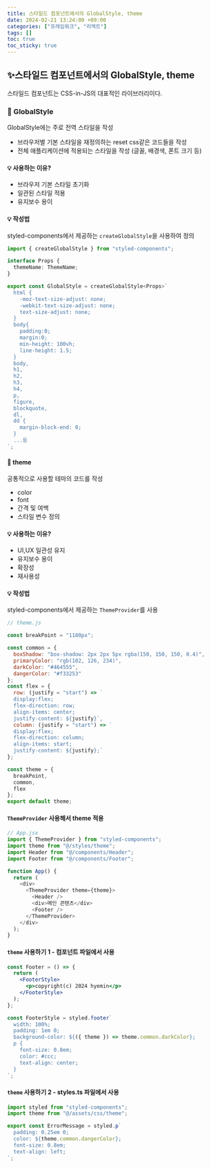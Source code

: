 ```yaml
---
title: 스타일드 컴포넌트에서의 GlobalStyle, theme
date: 2024-02-21 13:24:00 +09:00
categories: ["프레임워크", "리액트"]
tags: []
toc: true
toc_sticky: true
---
```


## ✨스타일드 컴포넌트에서의 GlobalStyle, theme

스타일드 컴포넌트는 CSS-in-JS의 대표적인 라이브러리이다.

### 📘 GlobalStyle

GlobalStyle에는 주로 전역 스타일을 작성

- 브라우저별 기본 스타일을 재정의하는 reset css같은 코드들을 작성
- 전체 애플리케이션에 적용되는 스타일을 작성 (글꼴, 배경색, 폰트 크기 등)

#### 💡 사용하는 이유?

- 브라우저 기본 스타일 초기화
- 일관된 스타일 적용
- 유지보수 용이

#### 💡 작성법

styled-components에서 제공하는 `createGlobalStyle`을 사용하여 정의

```ts
import { createGlobalStyle } from "styled-components";

interface Props {
  themeName: ThemeName;
}

export const GlobalStyle = createGlobalStyle<Props>`
  html {
    -moz-text-size-adjust: none;
    -webkit-text-size-adjust: none;
    text-size-adjust: none;
  }
  body{
    padding:0;
    margin:0;
    min-height: 100vh;
    line-height: 1.5;
  }
  body,
  h1,
  h2,
  h3,
  h4,
  p,
  figure,
  blockquote,
  dl,
  dd {
    margin-block-end: 0;
  }
  ...등
`;
```

#### 📘 theme

공통적으로 사용할 테마의 코드를 작성

- color
- font
- 간격 및 여백
- 스타일 변수 정의

#### 💡 사용하는 이유?

- UI,UX 일관성 유지
- 유지보수 용이
- 확장성
- 재사용성

#### 💡 작성법

styled-components에서 제공하는 `ThemeProvider`를 사용

```js
// theme.js

const breakPoint = "1180px";

const common = {
  boxShadow: "box-shadow: 2px 2px 5px rgba(150, 150, 150, 0.4)",
  primaryColor: "rgb(102, 126, 234)",
  darkColor: "#464555",
  dangerColor: "#f33253"
};
const flex = {
  row: (justify = "start") => `
  display:flex; 
  flex-direction: row;
  align-items: center;
  justify-content: ${justify}`,
  column: (justify = "start") => `
  display:flex; 
  flex-direction: column;
  align-items: start;
  justify-content: ${justify};`
};

const theme = {
  breakPoint,
  common,
  flex
};
export default theme;
```

#### `ThemeProvider` 사용해서 theme 적용

```js
// App.jsx
import { ThemeProvider } from "styled-components";
import theme from "@/styles/theme";
import Header from "@/components/Header";
import Footer from "@/components/Footer";

function App() {
  return (
    <div>
      <ThemeProvider theme={theme}>
        <Header />
        <div>메인 콘텐츠</div>
        <Footer />
      </ThemeProvider>
    </div>
  );
}
```

#### `theme` 사용하기 1 - 컴포넌트 파일에서 사용

```jsx
const Footer = () => {
  return (
    <FooterStyle>
      <p>copyright(c) 2024 hyemin</p>
    </FooterStyle>
  );
};

const FooterStyle = styled.footer`
  width: 100%;
  padding: 1em 0;
  background-color: ${({ theme }) => theme.common.darkColor};
  p {
    font-size: 0.8em;
    color: #ccc;
    text-align: center;
  }
`;
```

#### `theme` 사용하기 2 - styles.ts 파일에서 사용

```js
import styled from "styled-components";
import theme from "@/assets/css/theme";

export const ErrorMessage = styled.p`
  padding: 0.25em 0;
  color: ${theme.common.dangerColor};
  font-size: 0.8em;
  text-align: left;
`;
```
